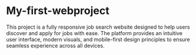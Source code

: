 # My-first-webproject
This project is a fully responsive job search website designed to help users discover and apply for jobs with ease. The platform provides an intuitive user interface, modern visuals, and mobile-first design principles to ensure seamless experience across all devices.
